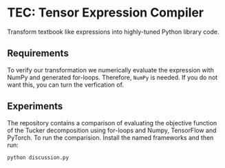 # TEC: Tensor Expression Compiler

Transform textbook like expressions into highly-tuned Python library code.

## Requirements
To verify our transformation we numerically evaluate the expression with NumPy and generated for-loops.
Therefore, `NumPy` is needed. If you do not want this, you can turn the verfication of.

## Experiments
The repository contains a comparison of evaluating the objective function of the Tucker decomposition using for-loops and Numpy, TensorFlow and PyTorch.
To run the comparision. Install the named frameworks and then run:

```
python discussion.py
```
